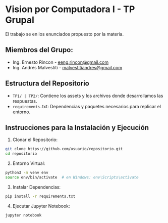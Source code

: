 # Vision por Computadora I - TP Grupal

 El trabajo se en los enunciados propuesto por la materia.

## Miembros del Grupo:
- Ing. Ernesto Rincon - eeng.rincon@gmail.com
- Ing. Andrés Malvestiti - malvestitiandres@gmail.com

## Estructura del Repositorio
- `TP1/ | TP2/`: Contiene los assets y los archivos donde desarrollamos las respuestas.
- `requirements.`txt: Dependencias y paquetes necesarios para replicar el entorno.

## Instrucciones para la Instalación y Ejecución

1. Clonar el Repositorio:
```bash
git clone https://github.com/usuario/repositorio.git
cd repositorio
```

2. Entorno Virtual:
```bash
python3 -m venv env
source env/bin/activate  # en Windows: env\Scripts\activate
```

3. Instalar Dependencias:
```bash
pip install -r requirements.txt
```

4. Ejecutar Jupyter Notebook:
```bash
jupyter notebook
```